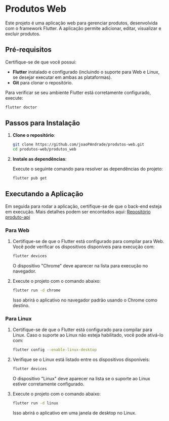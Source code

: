 # Produtos Web

Este projeto é uma aplicação web para gerenciar produtos, desenvolvida com o framework Flutter. A aplicação permite adicionar, editar, visualizar e excluir produtos.

## Pré-requisitos

Certifique-se de que você possui:

- **Flutter** instalado e configurado (incluindo o suporte para Web e Linux, se desejar executar em ambas as plataformas).
- **Git** para clonar o repositório.

Para verificar se seu ambiente Flutter está corretamente configurado, execute:

```bash
flutter doctor
```

## Passos para Instalação

1. **Clone o repositório**:

   ```bash
   git clone https://github.com/joaoPAndrade/produtos-web.git
   cd produtos-web/produtos_web
   ```

2. **Instale as dependências**:

   Execute o seguinte comando para resolver as dependências do projeto:

   ```bash
   flutter pub get
   ```

## Executando a Aplicação
Em seguida para rodar a aplicação, certifique-se de que o back-end esteja em execução. Mais detalhes podem ser encontados aqui: [Repositório produto-api](https://github.com/joaoPAndrade/produto-api)

### Para Web

1. Certifique-se de que o Flutter está configurado para compilar para Web. Você pode verificar os dispositivos disponíveis para execução com:

   ```bash
   flutter devices
   ```

   O dispositivo "Chrome" deve aparecer na lista para execução no navegador.

2. Execute o projeto com o comando abaixo:

   ```bash
   flutter run -d chrome
   ```

   Isso abrirá o aplicativo no navegador padrão usando o Chrome como destino.

### Para Linux

1. Certifique-se de que o Flutter está configurado para compilar para Linux. Caso o suporte ao Linux não esteja habilitado, você pode ativá-lo com:

   ```bash
   flutter config --enable-linux-desktop
   ```

2. Verifique se o Linux está listado entre os dispositivos disponíveis:

   ```bash
   flutter devices
   ```

   O dispositivo "Linux" deve aparecer na lista se o suporte ao Linux estiver corretamente configurado.

3. Execute o projeto com o comando abaixo:

   ```bash
   flutter run -d linux
   ```

   Isso abrirá o aplicativo em uma janela de desktop no Linux.


